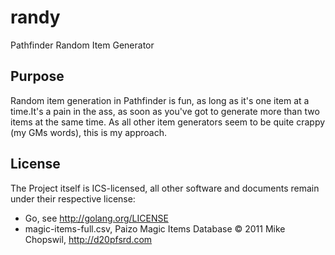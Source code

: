 randy
=====

Pathfinder Random Item Generator

Purpose
-------

Random item generation in Pathfinder is fun, as long as it's one item at a time.It's a pain in the ass, as soon as you've got to generate more than two items at the same time. As all other item generators seem to be quite crappy (my GMs words), this is my approach.

License
-------

The Project itself is ICS-licensed, all other software and documents remain under their respective license:

- Go, see http://golang.org/LICENSE
- magic-items-full.csv, Paizo Magic Items Database © 2011 Mike Chopswil, http://d20pfsrd.com
